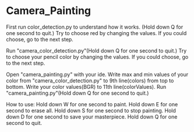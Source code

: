 # Camera_Painting

First run color_detection.py to understand how it works. (Hold down Q for one second to quit.)
Try to choose red by changing the values.
If you could choose, go to the next step.

Run "camera_color_detection.py"(Hold down Q for one second to quit.)
Try to choose your pencil color by changing the values.
If you could choose, go to the next step.

Open "camera_painting.py" with your ide.
Write max and min values of your color from "camera_color_detection.py" to 9th line(colors) from top to bottom.
Write your color values(BGR) to 11th line(colorValues).
Run "camera_painting.py"(Hold down Q for one second to quit.)

How to use:
Hold down W for one second to paint.
Hold down E for one second to erase all.
Hold down S for one second to stop painting.
Hold down D for one second to save your masterpiece.
Hold down Q for one second to quit.
